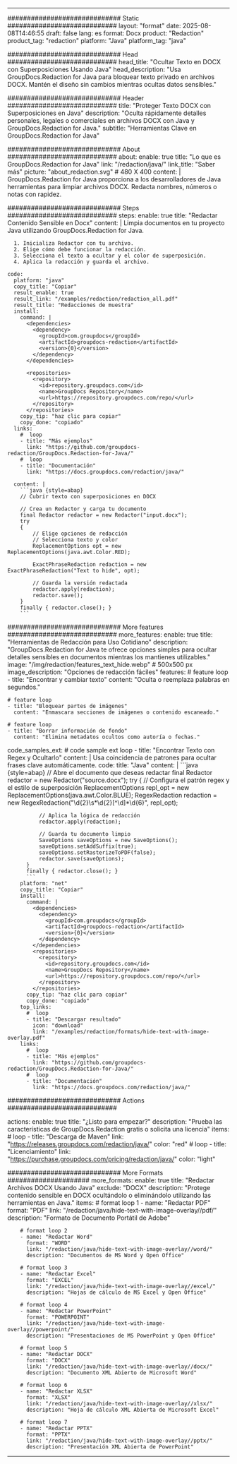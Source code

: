 
---
############################# Static ############################
layout: "format"
date:  2025-08-08T14:46:55
draft: false
lang: es
format: Docx
product: "Redaction"
product_tag: "redaction"
platform: "Java"
platform_tag: "java"

############################# Head ############################
head_title: "Ocultar Texto en DOCX con Superposiciones Usando Java"
head_description: "Usa GroupDocs.Redaction for Java para bloquear texto privado en archivos DOCX. Mantén el diseño sin cambios mientras ocultas datos sensibles."

############################# Header ############################
title: "Proteger Texto DOCX con Superposiciones en Java" 
description: "Oculta rápidamente detalles personales, legales o comerciales en archivos DOCX con Java y GroupDocs.Redaction for Java."
subtitle: "Herramientas Clave en GroupDocs.Redaction for Java" 

############################# About ############################
about:
    enable: true
    title: "Lo que es GroupDocs.Redaction for Java"
    link: "/redaction/java/"
    link_title: "Saber más"
    picture: "about_redaction.svg" # 480 X 400
    content: |
       GroupDocs.Redaction for Java proporciona a los desarrolladores de Java herramientas para limpiar archivos DOCX. Redacta nombres, números o notas con rapidez.

############################# Steps ############################
steps:
    enable: true
    title: "Redactar Contenido Sensible en Docx"
    content: |
      Limpia documentos en tu proyecto Java utilizando GroupDocs.Redaction for Java.
      
      1. Inicializa Redactor con tu archivo.
      2. Elige cómo debe funcionar la redacción.
      3. Selecciona el texto a ocultar y el color de superposición.
      4. Aplica la redacción y guarda el archivo.
   
    code:
      platform: "java"
      copy_title: "Copiar"
      result_enable: true
      result_link: "/examples/redaction/redaction_all.pdf"
      result_title: "Redacciones de muestra"
      install:
        command: |
          <dependencies>
            <dependency>
              <groupId>com.groupdocs</groupId>
              <artifactId>groupdocs-redaction</artifactId>
              <version>{0}</version>
            </dependency>
          </dependencies>

          <repositories>
            <repository>
              <id>repository.groupdocs.com</id>
              <name>GroupDocs Repository</name>
              <url>https://repository.groupdocs.com/repo/</url>
            </repository>
          </repositories>
        copy_tip: "haz clic para copiar"
        copy_done: "copiado"
      links:
        #  loop
        - title: "Más ejemplos"
          link: "https://github.com/groupdocs-redaction/GroupDocs.Redaction-for-Java/"
        #  loop
        - title: "Documentación"
          link: "https://docs.groupdocs.com/redaction/java/"
          
      content: |
        ```java {style=abap}
        // Cubrir texto con superposiciones en DOCX

        // Crea un Redactor y carga tu documento
        final Redactor redactor = new Redactor("input.docx");
        try
        {
            // Elige opciones de redacción
            // Selecciona texto y color
            ReplacementOptions opt = new ReplacementOptions(java.awt.Color.RED);
            
            ExactPhraseRedaction redaction = new ExactPhraseRedaction("Text to hide", opt);

            // Guarda la versión redactada
            redactor.apply(redaction);
            redactor.save();
        }
        finally { redactor.close(); }
        ```            


############################# More features ############################
more_features:
  enable: true
  title: "Herramientas de Redacción para Uso Cotidiano"
  description: "GroupDocs.Redaction for Java te ofrece opciones simples para ocultar detalles sensibles en documentos mientras los mantienes utilizables."
  image: "/img/redaction/features_text_hide.webp" # 500x500 px
  image_description: "Opciones de redacción fáciles"
  features:
    # feature loop
    - title: "Encontrar y cambiar texto"
      content: "Oculta o reemplaza palabras en segundos."

    # feature loop
    - title: "Bloquear partes de imágenes"
      content: "Enmascara secciones de imágenes o contenido escaneado."

    # feature loop
    - title: "Borrar información de fondo"
      content: "Elimina metadatos ocultos como autoría o fechas."
      
  code_samples_ext:
    # code sample ext loop
    - title: "Encontrar Texto con Regex y Ocultarlo"
      content: |
        Usa coincidencia de patrones para ocultar frases clave automáticamente.
      code:
        title: "Java"
        content: |
          ```java {style=abap}
          //  Abre el documento que deseas redactar
          final Redactor redactor = new Redactor("source.docx");
          try
          {
              // Configura el patrón regex y el estilo de superposición
              ReplacementOptions repl_opt = new ReplacementOptions(java.awt.Color.BLUE);
              RegexRedaction redaction = new RegexRedaction("\\d{2}\\s*\\d{2}[^\\d]*\\d{6}", repl_opt);
              
              // Aplica la lógica de redacción
              redactor.apply(redaction);

              // Guarda tu documento limpio
              SaveOptions saveOptions = new SaveOptions();
              saveOptions.setAddSuffix(true);
              saveOptions.setRasterizeToPDF(false);
              redactor.save(saveOptions);
          }
          finally { redactor.close(); }
          ```
        platform: "net"
        copy_title: "Copiar"
        install:
          command: |
            <dependencies>
              <dependency>
                <groupId>com.groupdocs</groupId>
                <artifactId>groupdocs-redaction</artifactId>
                <version>{0}</version>
              </dependency>
            </dependencies>
            <repositories>
              <repository>
                <id>repository.groupdocs.com</id>
                <name>GroupDocs Repository</name>
                <url>https://repository.groupdocs.com/repo/</url>
              </repository>
            </repositories>
          copy_tip: "haz clic para copiar"
          copy_done: "copiado"
        top_links:
          #  loop
          - title: "Descargar resultado"
            icon: "download"
            link: "/examples/redaction/formats/hide-text-with-image-overlay.pdf"
        links:
          #  loop
          - title: "Más ejemplos"
            link: "https://github.com/groupdocs-redaction/GroupDocs.Redaction-for-Java/"
          #  loop
          - title: "Documentación"
            link: "https://docs.groupdocs.com/redaction/java/"


############################# Actions ############################

actions:
  enable: true
  title: "¿Listo para empezar?"
  description: "Prueba las características de GroupDocs.Redaction gratis o solicita una licencia"
  items:
    #  loop
    - title: "Descarga de Maven"
      link: "https://releases.groupdocs.com/redaction/java/"
      color: "red"
        #  loop
    - title: "Licenciamiento"
      link: "https://purchase.groupdocs.com/pricing/redaction/java/"
      color: "light"


############################# More Formats #####################
more_formats:
    enable: true
    title: "Redactar Archivos DOCX Usando Java"
    exclude: "DOCX"
    description: "Protege contenido sensible en DOCX ocultándolo o eliminándolo utilizando las herramientas en Java."
    items: 
        # format loop 1
        - name: "Redactar PDF"
          format: "PDF"
          link: "/redaction/java/hide-text-with-image-overlay//pdf/"
          description: "Formato de Documento Portátil de Adobe"

        # format loop 2
        - name: "Redactar Word"
          format: "WORD"
          link: "/redaction/java/hide-text-with-image-overlay//word/"
          description: "Documentos de MS Word y Open Office"
          
        # format loop 3
        - name: "Redactar Excel"
          format: "EXCEL"
          link: "/redaction/java/hide-text-with-image-overlay//excel/"
          description: "Hojas de cálculo de MS Excel y Open Office"

        # format loop 4
        - name: "Redactar PowerPoint"
          format: "POWERPOINT"
          link: "/redaction/java/hide-text-with-image-overlay//powerpoint/"
          description: "Presentaciones de MS PowerPoint y Open Office"

        # format loop 5
        - name: "Redactar DOCX"
          format: "DOCX"
          link: "/redaction/java/hide-text-with-image-overlay//docx/"
          description: "Documento XML Abierto de Microsoft Word"
          
        # format loop 6
        - name: "Redactar XLSX"
          format: "XLSX"
          link: "/redaction/java/hide-text-with-image-overlay//xlsx/"
          description: "Hoja de cálculo XML Abierta de Microsoft Excel"
          
        # format loop 7
        - name: "Redactar PPTX"
          format: "PPTX"
          link: "/redaction/java/hide-text-with-image-overlay//pptx/"
          description: "Presentación XML Abierta de PowerPoint"


---